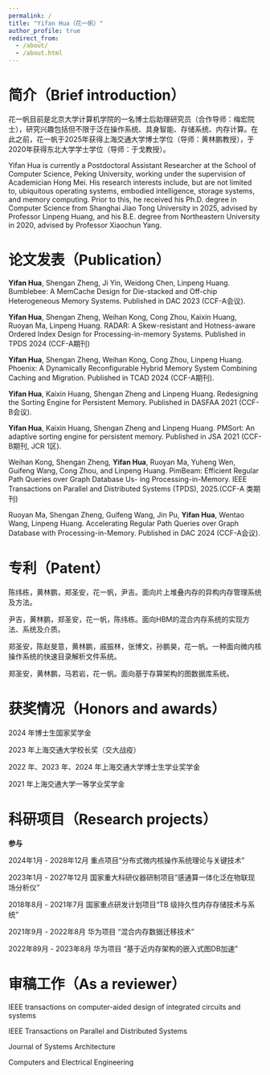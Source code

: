 ```yaml
---
permalink: /
title: "Yifan Hua（花一帆）"
author_profile: true
redirect_from: 
  - /about/
  - /about.html
---
```


简介（Brief introduction）
======

花一帆目前是北京大学计算机学院的一名博士后助理研究员（合作导师：梅宏院士），研究兴趣包括但不限于泛在操作系统、具身智能、存储系统、内存计算。在此之前，花一帆于2025年获得上海交通大学博士学位（导师：黄林鹏教授），于2020年获得东北大学学士学位（导师：于戈教授）。

Yifan Hua is currently a Postdoctoral Assistant Researcher at the School of Computer Science, Peking University, working under the supervision of Academician Hong Mei. His research interests include, but are not limited to, ubiquitous operating systems, embodied intelligence, storage systems, and memory computing. Prior to this, he received his Ph.D. degree in Computer Science from Shanghai Jiao Tong University in 2025, advised by Professor Linpeng Huang, and his B.E. degree from Northeastern University in 2020, advised by Professor Xiaochun Yang.


论文发表（Publication）
======

**Yifan Hua**, Shengan Zheng, Ji Yin, Weidong Chen, Linpeng Huang. Bumblebee: A MemCache Design for Die-stacked and Off-chip Heterogeneous Memory Systems.  Published in DAC 2023 (CCF-A会议).

**Yifan Hua**, Shengan Zheng, Weihan Kong, Cong Zhou, Kaixin Huang, Ruoyan Ma, Linpeng Huang. RADAR: A Skew-resistant and Hotness-aware Ordered Index Design for Processing-in-memory Systems. Published in TPDS 2024 (CCF-A期刊)

**Yifan Hua**, Shengan Zheng, Weihan Kong, Cong Zhou, Linpeng Huang. Phoenix: A Dynamically Reconfigurable Hybrid Memory System Combining Caching and Migration. Published in TCAD 2024 (CCF-A期刊).

**Yifan Hua**, Kaixin Huang, Shengan Zheng and Linpeng Huang. Redesigning the Sorting Engine for Persistent Memory. Published in DASFAA 2021 (CCF-B会议). 

**Yifan Hua**, Kaixin Huang, Shengan Zheng and Linpeng Huang. PMSort: An adaptive sorting engine for persistent memory. Published in JSA 2021 (CCF-B期刊, JCR 1区). 

Weihan Kong, Shengan Zheng, **Yifan Hua**, Ruoyan Ma, Yuheng Wen, Guifeng Wang, Cong
Zhou, and Linpeng Huang. PimBeam: Efficient Regular Path Queries over Graph Database Us-
ing Processing-in-Memory. IEEE Transactions on Parallel and Distributed Systems (TPDS), 2025.(CCF-A 类期刊)

Ruoyan Ma, Shengan Zheng, Guifeng Wang, Jin Pu, **Yifan Hua**, Wentao Wang, Linpeng Huang. Accelerating Regular Path Queries over Graph Database with Processing-in-Memory. Published in DAC 2024 (CCF-A会议).

专利（Patent）
======

陈纬栋，黄林鹏，郑圣安，花一帆，尹吉。面向片上堆叠内存的异构内存管理系统及方法。 

尹吉，黄林鹏，郑圣安，花一帆，陈纬栋。面向HBM的混合内存系统的实现方法、系统及介质。

郑圣安，陈赵旻意，黄林鹏，戚振林，张博文，孙鹏昊，花一帆。一种面向微内核操作系统的快速目录解析文件系统。

郑圣安，黄林鹏，马若岩，花一帆。面向基于存算架构的图数据库系统。


获奖情况（Honors and awards）
======

2024 年博士生国家奖学金

2023 年上海交通大学校长奖（交大战疫）

2022 年、2023 年、2024 年上海交通大学博士生学业奖学金

2021 年上海交通大学一等学业奖学金


科研项目（Research projects）
======

**参与**

2024年1月 - 2028年12月 重点项目“分布式微内核操作系统理论与关键技术”

2023年1月 - 2027年12月 国家重大科研仪器研制项目“感通算一体化泛在物联现场分析仪”

2018年8月 - 2021年7月 国家重点研发计划项目“TB 级持久性内存存储技术与系统”

2021年9月 - 2022年8月 华为项目 “混合内存数据迁移技术”

2022年89月 - 2023年8月 华为项目 “基于近内存架构的嵌入式图DB加速”


审稿工作（As a reviewer）
======

IEEE transactions on computer-aided design of integrated circuits and systems

IEEE Transactions on Parallel and Distributed Systems

Journal of Systems Architecture

Computers and Electrical Engineering

